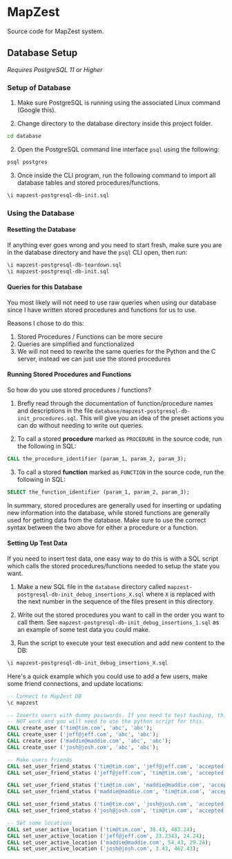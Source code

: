 # MapZest
Source code for MapZest system.

## Database Setup
_Requires PostgreSQL 11 or Higher_

### Setup of Database

1. Make sure PostgreSQL is running using the associated Linux command
(Google this).

2. Change directory to the database directory inside this project folder.
```bash
cd database
```

2. Open the PostgreSQL command line interface `psql` using the following:
```bash
psql postgres
```

3. Once inside the CLI program, run the following command to import all database
tables and stored procedures/functions.
```bash
\i mapzest-postgresql-db-init.sql
```

### Using the Database

#### Resetting the Database
If anything ever goes wrong and you need to start fresh, make sure you are in the
database directory and have the `psql` CLI open, then run:
```bash
\i mapzest-postgresql-db-teardown.sql
\i mapzest-postgresql-db-init.sql
```

#### Queries for this Database
You most likely will not need to use raw queries when using our database since
I have written stored procedures and functions for us to use.

Reasons I chose to do this:
1. Stored Procedures / Functions can be more secure
2. Queries are simplified and functionalized
3. We will not need to rewrite the same queries for the Python and the C server,
instead we can just use the stored procedures

#### Running Stored Procedures and Functions
So how do you use stored procedures / functions?

1. Brefly read through the documentation of function/procedure names and
descriptions in the file `database/mapzest-postgresql-db-init_procedures.sql`.
This will give you an idea of the preset actions you can do without needing to
write out queries.

2. To call a stored **procedure** marked as `PROCEDURE` in the source code, run the
following in SQL:
```sql
CALL the_procedure_identifier (param_1, param_2, param_3);
```

3. To call a stored **function** marked as `FUNCTION` in the source code, run the
following in SQL:
```sql
SELECT the_function_identifier (param_1, param_2, param_3);
```

In summary, stored procedures are generally used for inserting or updating new
information into the database, while stored functions are generally used for
getting data from the database. Make sure to use the correct syntax between the
two above for either a procedure or a function.

#### Setting Up Test Data
If you need to insert test data, one easy way to do this is with a SQL script
which calls the stored procedures/functions needed to setup the state you want.

1. Make a new SQL file in the `database` directory called `mapzest-postgresql-db-init_debug_insertions_X.sql` where `X` is replaced with the
next number in the sequence of the files present in this directory.

2. Write out the stored procedures you want to call in the order you want to call
them. See `mapzest-postgresql-db-init_debug_insertions_1.sql` as an example of
some test data you could make.

3. Run the script to execute your test execution and add new content to the DB:
```bash
\i mapzest-postgresql-db-init_debug_insertions_X.sql
```

Here's a quick example which you could use to add a few users, make some friend
connections, and update locations:
```sql
-- Connect to MapZest DB
\c mapzest

-- Inserts users with dummy passwords. If you need to test hashing, this will
-- NOT work and you will need to use the python script for this.
CALL create_user ('tim@tim.com', 'abc', 'abc');
CALL create_user ('jeff@jeff.com', 'abc', 'abc');
CALL create_user ('maddie@maddie.com', 'abc', 'abc');
CALL create_user ('josh@josh.com', 'abc', 'abc');

-- Make users friends
CALL set_user_friend_status ('tim@tim.com', 'jeff@jeff.com', 'accepted');
CALL set_user_friend_status ('jeff@jeff.com', 'tim@tim.com', 'accepted');

CALL set_user_friend_status ('tim@tim.com', 'maddie@maddie.com', 'accepted');
CALL set_user_friend_status ('maddie@maddie.com', 'tim@tim.com', 'accepted');

CALL set_user_friend_status ('tim@tim.com', 'josh@josh.com', 'accepted');
CALL set_user_friend_status ('josh@josh.com', 'tim@tim.com', 'accepted');

-- Set some locations
CALL set_user_active_location ('tim@tim.com', 38.43, 483.24);
CALL set_user_active_location ('jeff@jeff.com', 23.2343, 24.24);
CALL set_user_active_location ('maddie@maddie.com', 54.43, 29.24);
CALL set_user_active_location ('josh@josh.com', 3.43, 462.43);
```


